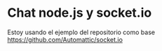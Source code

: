 # Chat node.js y socket.io


Estoy usando el ejemplo del repositorio como base https://github.com/Automattic/socket.io